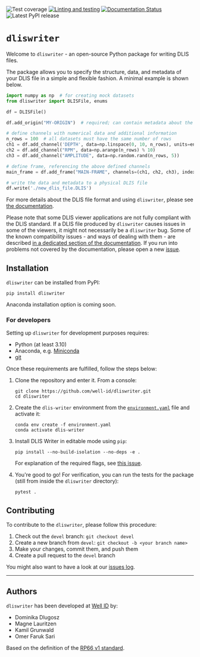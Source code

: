 ![Test coverage](https://img.shields.io/endpoint?url=https://gist.githubusercontent.com/the-mysh/8ec74eae558f3a7793622f6469064b73/raw/test_coverage_badge.json)
[![Linting and testing](https://github.com/well-id/dliswriter/actions/workflows/LintAndTest.yml/badge.svg)](https://github.com/well-id/dliswriter/actions/workflows/LintAndTest.yml)
[![Documentation Status](https://readthedocs.com/projects/well-id-widcdliswriter/badge/?version=latest)](https://well-id-widcdliswriter.readthedocs-hosted.com/?badge=latest)
![Latest PyPI release](https://img.shields.io/pypi/v/dliswriter)


# `dliswriter`

Welcome to `dliswriter` - an open-source Python package for writing DLIS files.

The package allows you to specify the structure, data, and metadata of your DLIS file
in a simple and flexible fashion. A minimal example is shown below.

```python
import numpy as np  # for creating mock datasets
from dliswriter import DLISFile, enums

df = DLISFile()

df.add_origin("MY-ORIGIN")  # required; can contain metadata about the well, scan procedure, etc.

# define channels with numerical data and additional information
n_rows = 100  # all datasets must have the same number of rows
ch1 = df.add_channel('DEPTH', data=np.linspace(0, 10, n_rows), units=enums.Unit.METER)
ch2 = df.add_channel("RPM", data=np.arange(n_rows) % 10)
ch3 = df.add_channel("AMPLITUDE", data=np.random.rand(n_rows, 5))

# define frame, referencing the above defined channels
main_frame = df.add_frame("MAIN-FRAME", channels=(ch1, ch2, ch3), index_type=enums.FrameIndexType.BOREHOLE_DEPTH)

# write the data and metadata to a physical DLIS file
df.write('./new_dlis_file.DLIS')
```

For more details about the DLIS file format and using `dliswriter`, please see [the documentation](https://well-id-widcdliswriter.readthedocs-hosted.com/index.html).

Please note that some DLIS viewer applications are not fully compliant with the DLIS standard.
If a DLIS file produced by `dliswriter` causes issues in some of the viewers, it might not necessarily 
be a `dliswriter` bug.
Some of the known compatibility issues - and ways of dealing with them - are described 
[in a dedicated section of the documentation](https://well-id-widcdliswriter.readthedocs-hosted.com/userguide/compatibilityissues.html).
If you run into problems not covered by the documentation, please open a new [issue](https://github.com/well-id/dliswriter/issues).


## Installation
`dliswriter` can be installed from PyPI:

```commandline
pip install dliswriter
```

Anaconda installation option is coming soon.

### For developers
Setting up `dliswriter` for development purposes requires: 
- Python (at least 3.10)
- Anaconda, e.g. [Miniconda](https://docs.anaconda.com/free/miniconda/)
- [git](https://git-scm.com/)

Once these requirements are fulfilled, follow the steps below:

1. Clone the repository and enter it. From a console:
    ```commandline
    git clone https://github.com/well-id/dliswriter.git
    cd dliswriter
    ```

2. Create the `dlis-writer` environment from the [`environment.yaml`](./environment.yaml) file and activate it:
    ```commandline
    conda env create -f environment.yaml
    conda activate dlis-writer
    ```

4. Install DLIS Writer in editable mode using `pip`:
    ```commandline
    pip install --no-build-isolation --no-deps -e .
    ```
    For explanation of the required flags, see [this issue](https://github.com/conda/conda-build/issues/4251).

5. You're good to go! For verification, you can run the tests for the package 
(still from inside the `dliswriter` directory):
    ```commandline
    pytest .
    ```

## Contributing
To contribute to the `dliswriter`, please follow this procedure:
1. Check out the `devel` branch: `git checkout devel`
2. Create a new branch from `devel`: `git checkout -b <your branch name>`
3. Make your changes, commit them, and push them
4.  Create a pull request to the `devel` branch

You might also want to have a look at our [issues log](https://github.com/well-id/dliswriter/issues).

---
## Authors
`dliswriter` has been developed at [Well ID](https://wellid.no/) by:

* Dominika Dlugosz
* Magne Lauritzen
* Kamil Grunwald
* Omer Faruk Sari

Based on the definition of the [RP66 v1 standard](https://energistics.org/sites/default/files/RP66/V1/Toc/main.html).

